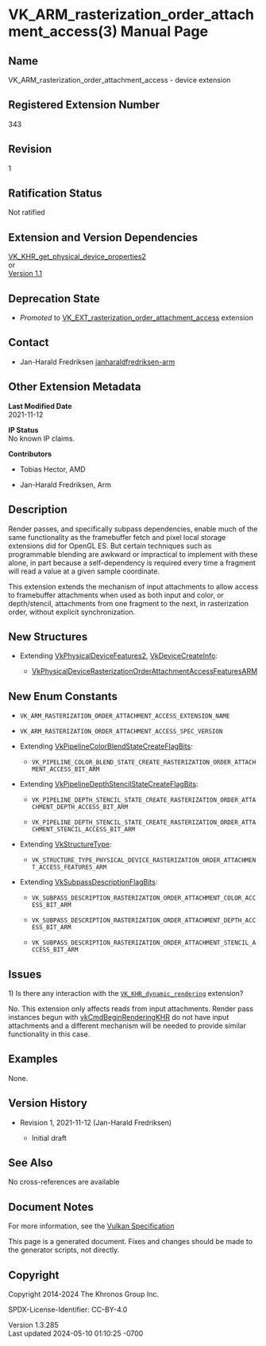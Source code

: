 # VK_ARM_rasterization_order_attachment_access(3) Manual Page

## Name

VK_ARM_rasterization_order_attachment_access - device extension



## <a href="#_registered_extension_number" class="anchor"></a>Registered Extension Number

343

## <a href="#_revision" class="anchor"></a>Revision

1

## <a href="#_ratification_status" class="anchor"></a>Ratification Status

Not ratified

## <a href="#_extension_and_version_dependencies" class="anchor"></a>Extension and Version Dependencies

[VK_KHR_get_physical_device_properties2](https://registry.khronos.org/vulkan/specs/1.3-extensions/man/html/VK_KHR_get_physical_device_properties2.html)  
or  
[Version 1.1](#versions-1.1)  

## <a href="#_deprecation_state" class="anchor"></a>Deprecation State

- *Promoted* to
  [VK_EXT_rasterization_order_attachment_access](https://registry.khronos.org/vulkan/specs/1.3-extensions/man/html/VK_EXT_rasterization_order_attachment_access.html)
  extension

## <a href="#_contact" class="anchor"></a>Contact

- Jan-Harald Fredriksen <a
  href="https://github.com/KhronosGroup/Vulkan-Docs/issues/new?body=%5BVK_ARM_rasterization_order_attachment_access%5D%20@janharaldfredriksen-arm%0A*Here%20describe%20the%20issue%20or%20question%20you%20have%20about%20the%20VK_ARM_rasterization_order_attachment_access%20extension*"
  target="_blank"
  rel="nofollow noopener"><em></em>janharaldfredriksen-arm</a>

## <a href="#_other_extension_metadata" class="anchor"></a>Other Extension Metadata

**Last Modified Date**  
2021-11-12

**IP Status**  
No known IP claims.

**Contributors**  
- Tobias Hector, AMD

- Jan-Harald Fredriksen, Arm

## <a href="#_description" class="anchor"></a>Description

Render passes, and specifically subpass dependencies, enable much of the
same functionality as the framebuffer fetch and pixel local storage
extensions did for OpenGL ES. But certain techniques such as
programmable blending are awkward or impractical to implement with these
alone, in part because a self-dependency is required every time a
fragment will read a value at a given sample coordinate.

This extension extends the mechanism of input attachments to allow
access to framebuffer attachments when used as both input and color, or
depth/stencil, attachments from one fragment to the next, in
rasterization order, without explicit synchronization.

## <a href="#_new_structures" class="anchor"></a>New Structures

- Extending [VkPhysicalDeviceFeatures2](https://registry.khronos.org/vulkan/specs/1.3-extensions/man/html/VkPhysicalDeviceFeatures2.html),
  [VkDeviceCreateInfo](https://registry.khronos.org/vulkan/specs/1.3-extensions/man/html/VkDeviceCreateInfo.html):

  - [VkPhysicalDeviceRasterizationOrderAttachmentAccessFeaturesARM](https://registry.khronos.org/vulkan/specs/1.3-extensions/man/html/VkPhysicalDeviceRasterizationOrderAttachmentAccessFeaturesARM.html)

## <a href="#_new_enum_constants" class="anchor"></a>New Enum Constants

- `VK_ARM_RASTERIZATION_ORDER_ATTACHMENT_ACCESS_EXTENSION_NAME`

- `VK_ARM_RASTERIZATION_ORDER_ATTACHMENT_ACCESS_SPEC_VERSION`

- Extending
  [VkPipelineColorBlendStateCreateFlagBits](https://registry.khronos.org/vulkan/specs/1.3-extensions/man/html/VkPipelineColorBlendStateCreateFlagBits.html):

  - `VK_PIPELINE_COLOR_BLEND_STATE_CREATE_RASTERIZATION_ORDER_ATTACHMENT_ACCESS_BIT_ARM`

- Extending
  [VkPipelineDepthStencilStateCreateFlagBits](https://registry.khronos.org/vulkan/specs/1.3-extensions/man/html/VkPipelineDepthStencilStateCreateFlagBits.html):

  - `VK_PIPELINE_DEPTH_STENCIL_STATE_CREATE_RASTERIZATION_ORDER_ATTACHMENT_DEPTH_ACCESS_BIT_ARM`

  - `VK_PIPELINE_DEPTH_STENCIL_STATE_CREATE_RASTERIZATION_ORDER_ATTACHMENT_STENCIL_ACCESS_BIT_ARM`

- Extending [VkStructureType](https://registry.khronos.org/vulkan/specs/1.3-extensions/man/html/VkStructureType.html):

  - `VK_STRUCTURE_TYPE_PHYSICAL_DEVICE_RASTERIZATION_ORDER_ATTACHMENT_ACCESS_FEATURES_ARM`

- Extending
  [VkSubpassDescriptionFlagBits](https://registry.khronos.org/vulkan/specs/1.3-extensions/man/html/VkSubpassDescriptionFlagBits.html):

  - `VK_SUBPASS_DESCRIPTION_RASTERIZATION_ORDER_ATTACHMENT_COLOR_ACCESS_BIT_ARM`

  - `VK_SUBPASS_DESCRIPTION_RASTERIZATION_ORDER_ATTACHMENT_DEPTH_ACCESS_BIT_ARM`

  - `VK_SUBPASS_DESCRIPTION_RASTERIZATION_ORDER_ATTACHMENT_STENCIL_ACCESS_BIT_ARM`

## <a href="#_issues" class="anchor"></a>Issues

1\) Is there any interaction with the
[`VK_KHR_dynamic_rendering`](VK_KHR_dynamic_rendering.html) extension?

No. This extension only affects reads from input attachments. Render
pass instances begun with
[vkCmdBeginRenderingKHR](https://registry.khronos.org/vulkan/specs/1.3-extensions/man/html/vkCmdBeginRenderingKHR.html) do not have input
attachments and a different mechanism will be needed to provide similar
functionality in this case.

## <a href="#_examples" class="anchor"></a>Examples

None.

## <a href="#_version_history" class="anchor"></a>Version History

- Revision 1, 2021-11-12 (Jan-Harald Fredriksen)

  - Initial draft

## <a href="#_see_also" class="anchor"></a>See Also

No cross-references are available

## <a href="#_document_notes" class="anchor"></a>Document Notes

For more information, see the <a
href="https://registry.khronos.org/vulkan/specs/1.3-extensions/html/vkspec.html#VK_ARM_rasterization_order_attachment_access"
target="_blank" rel="noopener">Vulkan Specification</a>

This page is a generated document. Fixes and changes should be made to
the generator scripts, not directly.

## <a href="#_copyright" class="anchor"></a>Copyright

Copyright 2014-2024 The Khronos Group Inc.

SPDX-License-Identifier: CC-BY-4.0

Version 1.3.285  
Last updated 2024-05-10 01:10:25 -0700
